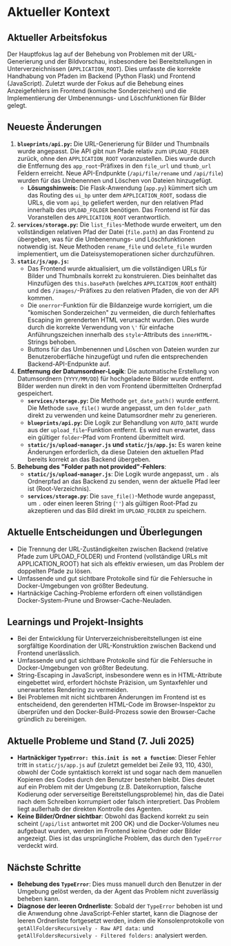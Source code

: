 # Aktueller Kontext

## Aktueller Arbeitsfokus
Der Hauptfokus lag auf der Behebung von Problemen mit der URL-Generierung und der Bildvorschau, insbesondere bei Bereitstellungen in Unterverzeichnissen (`APPLICATION_ROOT`). Dies umfasste die korrekte Handhabung von Pfaden im Backend (Python Flask) und Frontend (JavaScript). Zuletzt wurde der Fokus auf die Behebung eines Anzeigefehlers im Frontend (komische Sonderzeichen) und die Implementierung der Umbenennungs- und Löschfunktionen für Bilder gelegt.

## Neueste Änderungen
1.  **`blueprints/api.py`:** Die URL-Generierung für Bilder und Thumbnails wurde angepasst. Die API gibt nun Pfade relativ zum `UPLOAD_FOLDER` zurück, ohne den `APPLICATION_ROOT` voranzustellen. Dies wurde durch die Entfernung des `app_root`-Präfixes in den `file_url` und `thumb_url` Feldern erreicht. Neue API-Endpunkte (`/api/file/rename` und `/api/file`) wurden für das Umbenennen und Löschen von Dateien hinzugefügt.
    *   **Lösungshinweis:** Die Flask-Anwendung (`app.py`) kümmert sich um das Routing des `ui_bp` unter dem `APPLICATION_ROOT`, sodass die URLs, die vom `api_bp` geliefert werden, nur den relativen Pfad innerhalb des `UPLOAD_FOLDER` benötigen. Das Frontend ist für das Voranstellen des `APPLICATION_ROOT` verantwortlich.
2.  **`services/storage.py`:** Die `list_files`-Methode wurde erweitert, um den vollständigen relativen Pfad der Datei (`file.path`) an das Frontend zu übergeben, was für die Umbenennungs- und Löschfunktionen notwendig ist. Neue Methoden `rename_file` und `delete_file` wurden implementiert, um die Dateisystemoperationen sicher durchzuführen.
3.  **`static/js/app.js`:**
    *   Das Frontend wurde aktualisiert, um die vollständigen URLs für Bilder und Thumbnails korrekt zu konstruieren. Dies beinhaltet das Hinzufügen des `this.basePath` (welches `APPLICATION_ROOT` enthält) und des `/images/`-Präfixes zu den relativen Pfaden, die von der API kommen.
    *   Die `onerror`-Funktion für die Bildanzeige wurde korrigiert, um die "komischen Sonderzeichen" zu vermeiden, die durch fehlerhaftes Escaping im gerenderten HTML verursacht wurden. Dies wurde durch die korrekte Verwendung von `\'` für einfache Anführungszeichen innerhalb des `style`-Attributs des `innerHTML`-Strings behoben.
    *   Buttons für das Umbenennen und Löschen von Dateien wurden zur Benutzeroberfläche hinzugefügt und rufen die entsprechenden Backend-API-Endpunkte auf.
4.  **Entfernung der Datumsordner-Logik**: Die automatische Erstellung von Datumsordnern (`YYYY/MM/DD`) für hochgeladene Bilder wurde entfernt. Bilder werden nun direkt in den vom Frontend übermittelten Ordnerpfad gespeichert.
    *   **`services/storage.py`:** Die Methode `get_date_path()` wurde entfernt. Die Methode `save_file()` wurde angepasst, um den `folder_path` direkt zu verwenden und keine Datumsordner mehr zu generieren.
    *   **`blueprints/api.py`:** Die Logik zur Behandlung von `AUTO_DATE` wurde aus der `upload_file`-Funktion entfernt. Es wird nun erwartet, dass ein gültiger `folder`-Pfad vom Frontend übermittelt wird.
    *   **`static/js/upload-manager.js` und `static/js/app.js`:** Es waren keine Änderungen erforderlich, da diese Dateien den aktuellen Pfad bereits korrekt an das Backend übergeben.
5.  **Behebung des "Folder path not provided"-Fehlers**:
    *   **`static/js/upload-manager.js`**: Die Logik wurde angepasst, um `.` als Ordnerpfad an das Backend zu senden, wenn der aktuelle Pfad leer ist (Root-Verzeichnis).
    *   **`services/storage.py`**: Die `save_file()`-Methode wurde angepasst, um `.` oder einen leeren String (`''`) als gültigen Root-Pfad zu akzeptieren und das Bild direkt im `UPLOAD_FOLDER` zu speichern.

## Aktuelle Entscheidungen und Überlegungen
*   Die Trennung der URL-Zuständigkeiten zwischen Backend (relative Pfade zum UPLOAD_FOLDER) und Frontend (vollständige URLs mit APPLICATION_ROOT) hat sich als effektiv erwiesen, um das Problem der doppelten Pfade zu lösen.
*   Umfassende und gut sichtbare Protokolle sind für die Fehlersuche in Docker-Umgebungen von größter Bedeutung.
*   Hartnäckige Caching-Probleme erfordern oft einen vollständigen Docker-System-Prune und Browser-Cache-Neuladen.

## Learnings und Projekt-Insights
*   Bei der Entwicklung für Unterverzeichnisbereitstellungen ist eine sorgfältige Koordination der URL-Konstruktion zwischen Backend und Frontend unerlässlich.
*   Umfassende und gut sichtbare Protokolle sind für die Fehlersuche in Docker-Umgebungen von größter Bedeutung.
*   String-Escaping in JavaScript, insbesondere wenn es in HTML-Attribute eingebettet wird, erfordert höchste Präzision, um Syntaxfehler und unerwartetes Rendering zu vermeiden.
*   Bei Problemen mit nicht sichtbaren Änderungen im Frontend ist es entscheidend, den gerenderten HTML-Code im Browser-Inspektor zu überprüfen und den Docker-Build-Prozess sowie den Browser-Cache gründlich zu bereinigen.

## Aktuelle Probleme und Stand (7. Juli 2025)
*   **Hartnäckiger `TypeError: this.init is not a function`**: Dieser Fehler tritt in `static/js/app.js` auf (zuletzt gemeldet bei Zeile 93, 110, 430), obwohl der Code syntaktisch korrekt ist und sogar nach dem manuellen Kopieren des Codes durch den Benutzer bestehen bleibt. Dies deutet auf ein Problem mit der Umgebung (z.B. Dateikorruption, falsche Kodierung oder serverseitige Bereitstellungsprobleme) hin, das die Datei nach dem Schreiben korrumpiert oder falsch interpretiert. Das Problem liegt außerhalb der direkten Kontrolle des Agenten.
*   **Keine Bilder/Ordner sichtbar**: Obwohl das Backend korrekt zu sein scheint (`/api/list` antwortet mit 200 OK) und die Docker-Volumes neu aufgebaut wurden, werden im Frontend keine Ordner oder Bilder angezeigt. Dies ist das ursprüngliche Problem, das durch den `TypeError` verdeckt wird.

## Nächste Schritte
*   **Behebung des `TypeError`**: Dies muss manuell durch den Benutzer in der Umgebung gelöst werden, da der Agent das Problem nicht zuverlässig beheben kann.
*   **Diagnose der leeren Ordnerliste**: Sobald der `TypeError` behoben ist und die Anwendung ohne JavaScript-Fehler startet, kann die Diagnose der leeren Ordnerliste fortgesetzt werden, indem die Konsolenprotokolle von `getAllFoldersRecursively - Raw API data:` und `getAllFoldersRecursively - Filtered folders:` analysiert werden.
